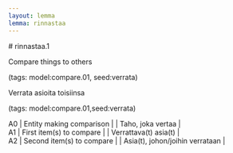 ```yaml
---
layout: lemma
lemma: rinnastaa
---
```


<div class="sense">
# <span class="sensename">rinnastaa.1</span>

<span class="description">Compare things to others</span>

(tags: model:compare.01, seed:verrata)

<span class="description">Verrata asioita toisiinsa</span>

(tags: model:compare.01,seed:verrata)

A0 | Entity making comparison |   | Taho, joka vertaa |  
A1 | First item(s) to compare |   | Verrattava(t) asia(t) |  
A2 | Second item(s) to compare |   | Asia(t), johon/joihin verrataan |  

</div>

